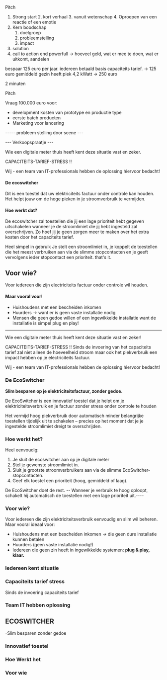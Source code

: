 Pitch

1. Strong start
	2. kort verhaal 
	3. vanuit wetenschap
	4. Oproepen van een reactie of een emotie
2. Kern boodschap
	1. doelgroep
	2. probleemstelling
	4. impact
4. solution
5. call to action
end powerfull -> hoeveel geld, wat er mee te doen, wat er uitkomt, aandelen

bespaar 125 euro per jaar.
iedereen betaald basis capaciteits tarief. -> 125 euro
gemiddeld gezin heeft piek 4,2 kWatt -> 250 euro 


2 minuten 

Pitch

Vraag 100.000 euro voor:
- development kosten van prototype en productie type
- eerste batch producten
- Marketing voor lancering

----- probleem stelling door scene ---


--- Verkoopspraatje ---



Wie een digitale meter thuis heeft kent deze situatie vast en zeker.

CAPACITEITS-TARIEF-STRESS !!

Wij - een team van IT-professionals hebben de oplossing hiervoor bedacht! 
#### De ecoswitcher
Dit is een toestel dat uw elektriciteits factuur onder controle kan houden. Het helpt jouw om de hoge pieken in je stroomverbruik te vermijden.
#### Hoe werkt dat?
De ecoswitcher zal toestellen die jij een lage prioriteit hebt gegeven uitschakelen wanneer je de stroomlimiet die jij hebt ingesteld zal overschrijven.
Zo hoef jij je geen zorgen meer te maken over het extra kosten door het capaciteits tarief.

Heel simpel in gebruik
Je stelt een stroomlimiet in, je koppelt de toestellen die het meest verbruiken aan via de slimme stopcontacten en je geeft vervolgens ieder stopcontact een prioriteit. that's it.
## Voor wie? 
Voor iedereen die zijn electriciteits factuur onder controle wil houden.
#### Maar vooral voor!
- Huishoudens met een bescheiden inkomen
- Huurders -> want er is geen vaste installatie nodig
- Mensen die geen gedoe willen of een ingewikkelde installatie want de installatie is simpel plug en play!



---------------------------------

Wie een digitale meter thuis heeft kent deze situatie vast en zeker!

CAPACITEITS-TARIEF-STRESS !!
Sinds de invoering van het capaciteits tarief zal niet alleen de hoeveelheid stroom maar ook het piekverbruik een impact hebben op je electriciteits factuur.

Wij - een team van IT-professionals hebben de oplossing hiervoor bedacht! 
### **De EcoSwitcher**

**Slim besparen op je elektriciteitsfactuur, zonder gedoe.**

De EcoSwitcher is een innovatief toestel dat je helpt om je elektriciteitsverbruik en je factuur zonder stress onder controle te houden

Het vermijd hoog piekverbruik door automatisch minder belangrijke toestellen tijdelijk uit te schakelen – precies op het moment dat je je ingestelde stroomlimiet dreigt te overschrijden.

### **Hoe werkt het?**

Heel eenvoudig:

1. Je sluit de ecoswitcher aan op je digitale meter
2. Stel je gewenste stroomlimiet in.
3. Sluit je grootste stroomverbruikers aan via de slimme EcoSwitcher-stopcontacten.
4. Geef elk toestel een prioriteit (hoog, gemiddeld of laag).

De EcoSwitcher doet de rest. 
-- Wanneer je verbruik te hoog oploopt, schakelt hij automatisch de toestellen met een lage prioriteit uit.----

### **Voor wie?**

Voor iedereen die zijn elektriciteitsverbruik eenvoudig en slim wil beheren.  
Maar vooral ideaal voor:

- Huishoudens met een bescheiden inkomen -> die geen dure installatie kunnen betalen
- Huurders (geen vaste installatie nodig!)
- Iedereen die geen zin heeft in ingewikkelde systemen: **plug & play, klaar.**


### Iedereen kent situatie
### Capaciteits tarief stress
Sinds de invoering capaciteits tarief

### Team IT hebben oplossing

## ECOSWITCHER
-Slim besparen zonder gedoe
### Innovatief toestel

### Hoe Werkt het

### Voor wie
